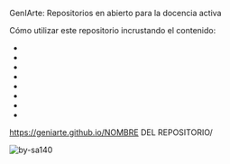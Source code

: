 GenIArte: Repositorios en abierto para la docencia activa

Cómo utilizar este repositorio incrustando el contenido:

-
-
-
-
-
-
-
-
https://geniarte.github.io/NOMBRE DEL REPOSITORIO/

![by-sa140](https://github.com/user-attachments/assets/524d74f3-9017-4682-90d6-8040b3e3e9d3)

                         

